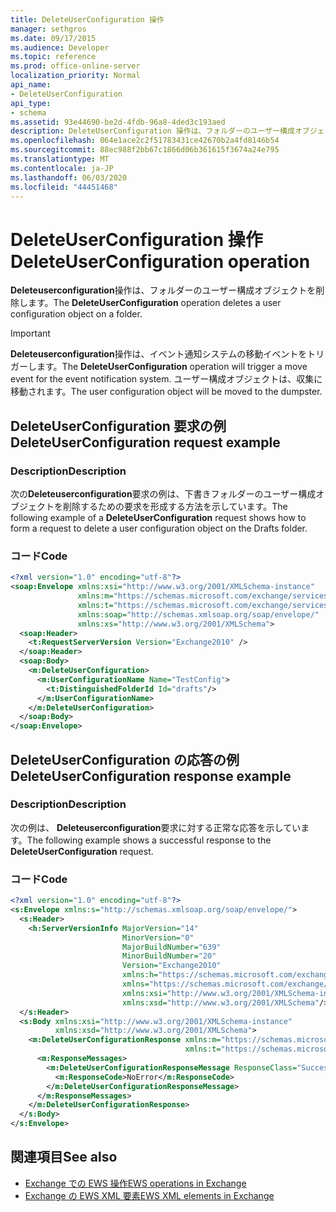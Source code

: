 ```yaml
---
title: DeleteUserConfiguration 操作
manager: sethgros
ms.date: 09/17/2015
ms.audience: Developer
ms.topic: reference
ms.prod: office-online-server
localization_priority: Normal
api_name:
- DeleteUserConfiguration
api_type:
- schema
ms.assetid: 93e44690-be2d-4fdb-96a8-4ded3c193aed
description: DeleteUserConfiguration 操作は、フォルダーのユーザー構成オブジェクトを削除します。
ms.openlocfilehash: 064e1ace2c2f51783431ce42670b2a4fd8146b54
ms.sourcegitcommit: 88ec988f2bb67c1866d06b361615f3674a24e795
ms.translationtype: MT
ms.contentlocale: ja-JP
ms.lasthandoff: 06/03/2020
ms.locfileid: "44451468"
---
```

# <a name="deleteuserconfiguration-operation"></a><span data-ttu-id="11bf4-103">DeleteUserConfiguration 操作</span><span class="sxs-lookup"><span data-stu-id="11bf4-103">DeleteUserConfiguration operation</span></span>

<span data-ttu-id="11bf4-104">**Deleteuserconfiguration**操作は、フォルダーのユーザー構成オブジェクトを削除します。</span><span class="sxs-lookup"><span data-stu-id="11bf4-104">The **DeleteUserConfiguration** operation deletes a user configuration object on a folder.</span></span> 
  
> [!IMPORTANT]
> <span data-ttu-id="11bf4-105">**Deleteuserconfiguration**操作は、イベント通知システムの移動イベントをトリガーします。</span><span class="sxs-lookup"><span data-stu-id="11bf4-105">The **DeleteUserConfiguration** operation will trigger a move event for the event notification system.</span></span> <span data-ttu-id="11bf4-106">ユーザー構成オブジェクトは、収集に移動されます。</span><span class="sxs-lookup"><span data-stu-id="11bf4-106">The user configuration object will be moved to the dumpster.</span></span> 
  
## <a name="deleteuserconfiguration-request-example"></a><span data-ttu-id="11bf4-107">DeleteUserConfiguration 要求の例</span><span class="sxs-lookup"><span data-stu-id="11bf4-107">DeleteUserConfiguration request example</span></span>

### <a name="description"></a><span data-ttu-id="11bf4-108">Description</span><span class="sxs-lookup"><span data-stu-id="11bf4-108">Description</span></span>

<span data-ttu-id="11bf4-109">次の**Deleteuserconfiguration**要求の例は、下書きフォルダーのユーザー構成オブジェクトを削除するための要求を形成する方法を示しています。</span><span class="sxs-lookup"><span data-stu-id="11bf4-109">The following example of a **DeleteUserConfiguration** request shows how to form a request to delete a user configuration object on the Drafts folder.</span></span> 
  
### <a name="code"></a><span data-ttu-id="11bf4-110">コード</span><span class="sxs-lookup"><span data-stu-id="11bf4-110">Code</span></span>

```XML
<?xml version="1.0" encoding="utf-8"?>
<soap:Envelope xmlns:xsi="http://www.w3.org/2001/XMLSchema-instance"
               xmlns:m="https://schemas.microsoft.com/exchange/services/2006/messages"
               xmlns:t="https://schemas.microsoft.com/exchange/services/2006/types"
               xmlns:soap="http://schemas.xmlsoap.org/soap/envelope/"
               xmlns:xs="http://www.w3.org/2001/XMLSchema">
  <soap:Header>
    <t:RequestServerVersion Version="Exchange2010" />
  </soap:Header>
  <soap:Body>
    <m:DeleteUserConfiguration>
      <m:UserConfigurationName Name="TestConfig">
        <t:DistinguishedFolderId Id="drafts"/>
      </m:UserConfigurationName>
    </m:DeleteUserConfiguration>
  </soap:Body>
</soap:Envelope>
```

## <a name="deleteuserconfiguration-response-example"></a><span data-ttu-id="11bf4-111">DeleteUserConfiguration の応答の例</span><span class="sxs-lookup"><span data-stu-id="11bf4-111">DeleteUserConfiguration response example</span></span>

### <a name="description"></a><span data-ttu-id="11bf4-112">Description</span><span class="sxs-lookup"><span data-stu-id="11bf4-112">Description</span></span>

<span data-ttu-id="11bf4-113">次の例は、 **Deleteuserconfiguration**要求に対する正常な応答を示しています。</span><span class="sxs-lookup"><span data-stu-id="11bf4-113">The following example shows a successful response to the **DeleteUserConfiguration** request.</span></span> 
  
### <a name="code"></a><span data-ttu-id="11bf4-114">コード</span><span class="sxs-lookup"><span data-stu-id="11bf4-114">Code</span></span>

```XML
<?xml version="1.0" encoding="utf-8"?>
<s:Envelope xmlns:s="http://schemas.xmlsoap.org/soap/envelope/">
  <s:Header>
    <h:ServerVersionInfo MajorVersion="14" 
                         MinorVersion="0" 
                         MajorBuildNumber="639" 
                         MinorBuildNumber="20" 
                         Version="Exchange2010" 
                         xmlns:h="https://schemas.microsoft.com/exchange/services/2006/types" 
                         xmlns="https://schemas.microsoft.com/exchange/services/2006/types" 
                         xmlns:xsi="http://www.w3.org/2001/XMLSchema-instance" 
                         xmlns:xsd="http://www.w3.org/2001/XMLSchema"/>
  </s:Header>
  <s:Body xmlns:xsi="http://www.w3.org/2001/XMLSchema-instance" 
          xmlns:xsd="http://www.w3.org/2001/XMLSchema">
    <m:DeleteUserConfigurationResponse xmlns:m="https://schemas.microsoft.com/exchange/services/2006/messages" 
                                       xmlns:t="https://schemas.microsoft.com/exchange/services/2006/types">
      <m:ResponseMessages>
        <m:DeleteUserConfigurationResponseMessage ResponseClass="Success">
          <m:ResponseCode>NoError</m:ResponseCode>
        </m:DeleteUserConfigurationResponseMessage>
      </m:ResponseMessages>
    </m:DeleteUserConfigurationResponse>
  </s:Body>
</s:Envelope>
```

## <a name="see-also"></a><span data-ttu-id="11bf4-115">関連項目</span><span class="sxs-lookup"><span data-stu-id="11bf4-115">See also</span></span>

- [<span data-ttu-id="11bf4-116">Exchange での EWS 操作</span><span class="sxs-lookup"><span data-stu-id="11bf4-116">EWS operations in Exchange</span></span>](ews-operations-in-exchange.md) 
- [<span data-ttu-id="11bf4-117">Exchange の EWS XML 要素</span><span class="sxs-lookup"><span data-stu-id="11bf4-117">EWS XML elements in Exchange</span></span>](ews-xml-elements-in-exchange.md)

